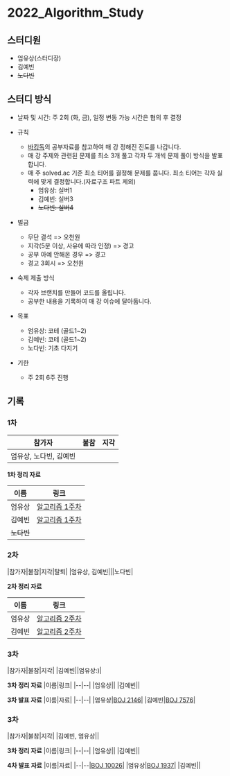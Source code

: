 # 2022_Algorithm_Study

## 스터디원
- 엄유상(스터디장)
- 김예빈
- ~~노다빈~~

## 스터디 방식
- 날짜 및 시간: 주 2회 (화, 금), 일정 변동 가능
시간은 협의 후 결정
- 규칙
   - [바킹독](https://blog.encrypted.gg/category/%EA%B0%95%EC%A2%8C/%EC%8B%A4%EC%A0%84%20%EC%95%8C%EA%B3%A0%EB%A6%AC%EC%A6%98?page=2)의 공부자료를 참고하여 매 강 정해진 진도를 나갑니다.
   - 매 강 주제와 관련된 문제를 최소 3개 풀고 각자 두 개씩 문제 풀이 방식을 발표합니다.
   - 매 주 solved.ac 기준 최소 티어를 결정해 문제를 풉니다. 최소 티어는 각자 실력에 맞게 결정합니다.(자료구조 파트 제외)
      - 엄유상: 실버1
      - 김예빈: 실버3
      - ~~노다빈: 실버4~~
- 벌금
   - 무단 결석 => 오천원
   - 지각(5분 이상, 사유에 따라 인정) => 경고
   - 공부 아예 안해온 경우 => 경고
   - 경고 3회시 => 오천원
- 숙제 제출 방식
   - 각자 브랜치를 만들어 코드를 올립니다.
   - 공부한 내용을 기록하여 매 강 이슈에 달아둡니다.

- 목표
   - 엄유상: 코테 (골드1~2)
   - 김예빈: 코테 (골드1~2)
   - 노다빈: 기초 다지기
- 기한
   - 주 2회 6주 진행

## 기록

### 1차

|참가자|불참|지각|
|---|---|---|
|엄유상, 노다빈, 김예빈|||

**1차 정리 자료**

|이름|링크|
|--|--|
|엄유상|[알고리즘 1주차](https://dbtkd1801.gitbook.io/yeeeee/algorithm1)|
|김예빈|[알고리즘 1주차](https://byein.tistory.com/category/Algorithm/1%EC%A3%BC%EC%B0%A8)|
|~~노다빈~~||

### 2차

|참가자|불참|지각|탈퇴|
|엄유상, 김예빈|||노다빈|

**2차 정리 자료**

|이름|링크|
|--|--|
|엄유상|[알고리즘 2주차](https://dbtkd1801.gitbook.io/yeeeee/algorithm3)|
|김예빈|[알고리즘 2주차](https://byein.tistory.com/category/Algorithm/2%EC%A3%BC%EC%B0%A8)|

### 3차

|참가자|불참|지각|
|김예빈||엄유상:)|

**3차 정리 자료**
|이름|링크|
|--|--|
|엄유상||
|김예빈||

**3차 발표 자료**
|이름|자료|
|--|--|
|엄유상|[BOJ 2146](https://github.com/Seoultech19-Computer-Enginerring-Study/2022_Algorithm_Study/raw/main/2146.pptx)|
|김예빈|[BOJ 7576](https://github.com/Seoultech19-Computer-Enginerring-Study/2022_Algorithm_Study/raw/main/7576.pptx)|


### 3차

|참가자|불참|지각|
|김예빈, 엄유상||

**3차 정리 자료**
|이름|링크|
|--|--|
|엄유상||
|김예빈||

**4차 발표 자료**
|이름|자료|
|--|--|[BOJ 10026](https://github.com/Seoultech19-Computer-Enginerring-Study/2022_Algorithm_Study/raw/main/10026.pptx)|
|엄유상|[BOJ 1937](https://github.com/Seoultech19-Computer-Enginerring-Study/2022_Algorithm_Study/raw/main/1937.pptx)|
|김예빈||
